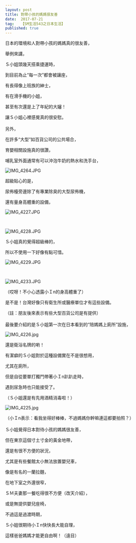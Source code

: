 ```yaml
---
layout: post
title: 對帶小孩的媽媽很友善
date:  2017-07-21
tag:   【SM生活543之日本生活】
published: true 
---
```

<p>日本的環境和人對帶小孩的媽媽真的很友善，</p>

<p>舉例來講，</p>

<p>Ｓ小姐頭幾天搭乘捷運時，</p>

<p>到目前為止“每一次”都會被讓座，</p>

<p>有長得像上班族的紳士，</p>

<p>有在滑手機的小姐，</p>

<p>甚至有次還是上了年紀的大嬸！</p>

<p>讓Ｓ小姐心裡感覺真的很安慰。<br>
<br>
另外，</p>

<p>在許多“大型”如百貨公司的公共場合，</p>

<p>育嬰相關設施真的很讚，</p>

<p>哺乳室外面通常有可以沖泡牛奶的熱水和洗手台，</p>

<p><img alt="IMG_4264.JPG" src="https://pic.pimg.tw/smlife543/1500572397-3738564175_n.jpg?v=1500572403" title="IMG_4264.JPG"></p>

<p>超級貼心的是，</p>

<p>尿佈檯旁邊除了有專業除臭的大型尿佈機，</p>

<p>還有量身高體重的設備，</p>

<p><img alt="IMG_4227.JPG" src="https://pic.pimg.tw/smlife543/1500572385-3192269566_n.jpg?v=1500572403" title="IMG_4227.JPG"></p>

<p>&nbsp;</p>

<p><img alt="IMG_4228.JPG" src="https://pic.pimg.tw/smlife543/1500572385-1310218967_n.jpg?v=1500572403" title="IMG_4228.JPG"></p>

<p>Ｓ小姐真的覺得超級棒的，</p>

<p>所以不使用一下好像有點可惜。</p>

<p><img alt="IMG_4229.JPG" src="https://pic.pimg.tw/smlife543/1500572388-3729785718_n.jpg?v=1500572403" title="IMG_4229.JPG"></p>

<p>&nbsp;</p>

<p><img alt="IMG_4233.JPG" src="https://pic.pimg.tw/smlife543/1500572387-2591142773_n.jpg?v=1500572403" title="IMG_4233.JPG"></p>

<p>（哎呀！不小心透露小Ｉn的身高體重了）</p>

<p>是不是！台灣好像只有衛生所或醫療單位才有這些設備。</p>

<p>（註：朋友後來表示有些大型百貨公司是有提供）<br>
<br>
最後要介紹的是Ｓ小姐第一次在日本看到的“陪媽媽上廁所”設施，</p>

<p><img alt="IMG_4226.jpg" src="https://pic.pimg.tw/smlife543/1500572386-733065000_n.jpg?v=1500572403" title="IMG_4226.jpg"></p>

<p>還是衛浴名牌的喲！</p>

<p>有潔癖的Ｓ小姐對於這種設備實在不是很想用，</p>

<p>尤其在廁所，</p>

<p>但是自從要單打獨鬥帶著小Ｉn趴趴走時，</p>

<p>遇到尿急時也只能接受了。</p>

<p>（Ｓ小姐還是有先用酒精消毒啦！）</p>

<p><img alt="IMG_4225.jpg" src="https://pic.pimg.tw/smlife543/1500572386-2775792038_n.jpg?v=1500572403" title="IMG_4225.jpg"></p>

<p>（小Ｉn表示：看我坐得好棒棒，不過媽媽你幹嘛連這都要拍照？）<br>
<br>
Ｓ小姐覺得日本對待小孩的媽媽很友善，</p>

<p>但在東京這個寸土寸金的黃金地帶，</p>

<p>還是有很不方便的狀況，</p>

<p>尤其是有些餐館太小無法放置嬰兒車，</p>

<p>像是有名的一蘭拉麵，</p>

<p>在地下室之外還很窄，</p>

<p>ＳＭ夫妻那一餐吃得很不方便（改天介紹），</p>

<p>或是無提供嬰兒座椅，</p>

<p>不過這是過渡時期，</p>

<p>Ｓ小姐很期待小Ｉn快快長大能自理，</p>

<p>這樣爸爸媽媽才能更自由啊！（遠目）</p>


